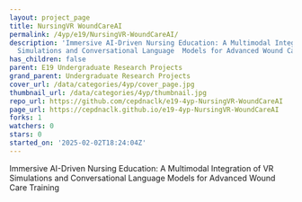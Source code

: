 ```yaml
---
layout: project_page
title: NursingVR WoundCareAI
permalink: /4yp/e19/NursingVR-WoundCareAI/
description: 'Immersive AI-Driven Nursing Education: A Multimodal Integration of VR
  Simulations and Conversational Language  Models for Advanced Wound Care Training'
has_children: false
parent: E19 Undergraduate Research Projects
grand_parent: Undergraduate Research Projects
cover_url: /data/categories/4yp/cover_page.jpg
thumbnail_url: /data/categories/4yp/thumbnail.jpg
repo_url: https://github.com/cepdnaclk/e19-4yp-NursingVR-WoundCareAI
page_url: https://cepdnaclk.github.io/e19-4yp-NursingVR-WoundCareAI
forks: 1
watchers: 0
stars: 0
started_on: '2025-02-02T18:24:04Z'
---
```


Immersive AI-Driven Nursing Education: A Multimodal Integration of VR Simulations and Conversational Language  Models for Advanced Wound Care Training